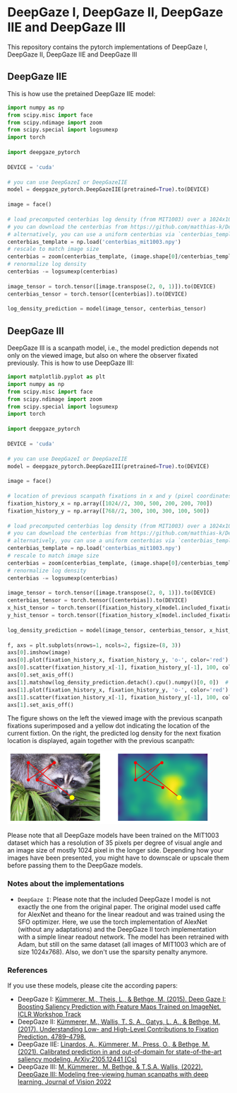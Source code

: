 # DeepGaze I, DeepGaze II, DeepGaze IIE and DeepGaze III

This repository contains the pytorch implementations of DeepGaze I, DeepGaze II, DeepGaze IIE and DeepGaze III

## DeepGaze IIE

This is how use the pretained DeepGaze IIE model:

```python
import numpy as np
from scipy.misc import face
from scipy.ndimage import zoom
from scipy.special import logsumexp
import torch

import deepgaze_pytorch

DEVICE = 'cuda'

# you can use DeepGazeI or DeepGazeIIE
model = deepgaze_pytorch.DeepGazeIIE(pretrained=True).to(DEVICE)

image = face()

# load precomputed centerbias log density (from MIT1003) over a 1024x1024 image
# you can download the centerbias from https://github.com/matthias-k/DeepGaze/releases/download/v1.0.0/centerbias_mit1003.npy
# alternatively, you can use a uniform centerbias via `centerbias_template = np.zeros((1024, 1024))`.
centerbias_template = np.load('centerbias_mit1003.npy')
# rescale to match image size
centerbias = zoom(centerbias_template, (image.shape[0]/centerbias_template.shape[0], image.shape[1]/centerbias_template.shape[1]), order=0, mode='nearest')
# renormalize log density
centerbias -= logsumexp(centerbias)

image_tensor = torch.tensor([image.transpose(2, 0, 1)]).to(DEVICE)
centerbias_tensor = torch.tensor([centerbias]).to(DEVICE)

log_density_prediction = model(image_tensor, centerbias_tensor)
```

## DeepGaze III

DeepGaze III is a scanpath model, i.e., the model prediction depends not only on the viewed image, but also on where the observer fixated previously. This is how to use DeepGaze III:

```python
import matplotlib.pyplot as plt
import numpy as np
from scipy.misc import face
from scipy.ndimage import zoom
from scipy.special import logsumexp
import torch

import deepgaze_pytorch

DEVICE = 'cuda'

# you can use DeepGazeI or DeepGazeIIE
model = deepgaze_pytorch.DeepGazeIII(pretrained=True).to(DEVICE)

image = face()

# location of previous scanpath fixations in x and y (pixel coordinates), starting with the initial fixation on the image.
fixation_history_x = np.array([1024//2, 300, 500, 200, 200, 700])
fixation_history_y = np.array([768//2, 300, 100, 300, 100, 500])

# load precomputed centerbias log density (from MIT1003) over a 1024x1024 image
# you can download the centerbias from https://github.com/matthias-k/DeepGaze/releases/download/v1.0.0/centerbias_mit1003.npy
# alternatively, you can use a uniform centerbias via `centerbias_template = np.zeros((1024, 1024))`.
centerbias_template = np.load('centerbias_mit1003.npy')
# rescale to match image size
centerbias = zoom(centerbias_template, (image.shape[0]/centerbias_template.shape[0], image.shape[1]/centerbias_template.shape[1]), order=0, mode='nearest')
# renormalize log density
centerbias -= logsumexp(centerbias)

image_tensor = torch.tensor([image.transpose(2, 0, 1)]).to(DEVICE)
centerbias_tensor = torch.tensor([centerbias]).to(DEVICE)
x_hist_tensor = torch.tensor([fixation_history_x[model.included_fixations]]).to(DEVICE)
y_hist_tensor = torch.tensor([fixation_history_x[model.included_fixations]]).to(DEVICE)

log_density_prediction = model(image_tensor, centerbias_tensor, x_hist_tensor, y_hist_tensor)

f, axs = plt.subplots(nrows=1, ncols=2, figsize=(8, 3))
axs[0].imshow(image)
axs[0].plot(fixation_history_x, fixation_history_y, 'o-', color='red')
axs[0].scatter(fixation_history_x[-1], fixation_history_y[-1], 100, color='yellow', zorder=100)
axs[0].set_axis_off()
axs[1].matshow(log_density_prediction.detach().cpu().numpy()[0, 0])  # first image in batch, first (and only) channel
axs[1].plot(fixation_history_x, fixation_history_y, 'o-', color='red')
axs[1].scatter(fixation_history_x[-1], fixation_history_y[-1], 100, color='yellow', zorder=100)
axs[1].set_axis_off()
```

The figure shows on the left the viewed image with the previous scanpath fixations superimposed and a yellow dot indicating the location of the current fixtion. On the right, the predicted log density for the next fixation location is displayed, again together with the previous scanpath:

![Plot with viewed image and predicted log density](figures/deepgaze3_prediction.png)

Please note that all DeepGaze models have been trained on the MIT1003 dataset which has a resolution of 35 pixels per degree of visual angle and an image size of mostly 1024 pixel in the longer side. Depending how your images have been presented, you might have to downscale or upscale them before passing them to the DeepGaze models.



### Notes about the implementations

* `DeepGaze I`: Please note that the included DeepGaze I model is not exactly the one from the original paper. The original model used caffe for AlexNet and theano for the linear readout
and was trained using the SFO optimizer. Here, we use the torch implementation of AlexNet (without any adaptations) and the DeepGaze II torch implementation with a simple
linear readout network. The model has been retrained with Adam, but still on the same dataset (all images of MIT1003 which are of size 1024x768). Also, we don't use the sparsity
penalty anymore.


### References

If you use these models, please cite the according papers:

* DeepGaze I: [Kümmerer, M., Theis, L., & Bethge, M. (2015). Deep Gaze I: Boosting Saliency Prediction with Feature Maps Trained on ImageNet. ICLR Workshop Track](http://arxiv.org/abs/1411.1045)
* DeepGaze II: [Kümmerer, M., Wallis, T. S. A., Gatys, L. A., & Bethge, M. (2017). Understanding Low- and High-Level Contributions to Fixation Prediction. 4789–4798.](http://openaccess.thecvf.com/content_iccv_2017/html/Kummerer_Understanding_Low-_and_ICCV_2017_paper.html)
* DeepGaze IIE: [Linardos, A., Kümmerer, M., Press, O., & Bethge, M. (2021). Calibrated prediction in and out-of-domain for state-of-the-art saliency modeling. ArXiv:2105.12441 [Cs]](http://arxiv.org/abs/2105.12441)
* DeepGaze III: [M. Kümmerer., M. Bethge, & T.S.A. Wallis, (2022). DeepGaze III: Modeling free-viewing human scanpaths with deep learning. Journal of Vision 2022](https://doi.org/10.1167/jov.22.5.7)